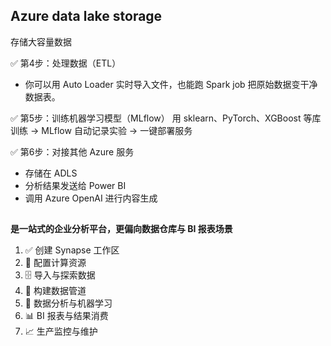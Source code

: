 ## Azure data lake storage
存储大容量数据


✅ 第4步：处理数据（ETL）
- 你可以用 Auto Loader 实时导入文件，也能跑 Spark job 把原始数据变干净数据表。

✅ 第5步：训练机器学习模型（MLflow）
用 sklearn、PyTorch、XGBoost 等库训练 → MLflow 自动记录实验 → 一键部署服务

✅ 第6步：对接其他 Azure 服务
- 存储在 ADLS
- 分析结果发送给 Power BI
- 调用 Azure OpenAI 进行内容生成

## 
**是一站式的企业分析平台，更偏向数据仓库与 BI 报表场景**
1. ✅ 创建 Synapse 工作区
2. 🔧 配置计算资源
3. 🗄️ 导入与探索数据
4. 🔁 构建数据管道
5. 🧠 数据分析与机器学习
6. 📊 BI 报表与结果消费
7. 📈 生产监控与维护


